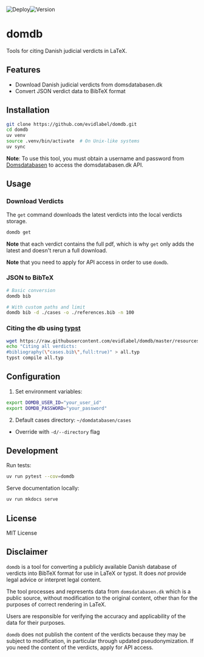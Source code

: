 ![Deploy](https://github.com/evidlabel/domdb/actions/workflows/tests.yml/badge.svg)![Version](https://img.shields.io/github/v/release/evidlabel/domdb)

# domdb

Tools for citing Danish judicial verdicts in LaTeX.

## Features
- Download Danish judicial verdicts from domsdatabasen.dk
- Convert JSON verdict data to BibTeX format

## Installation

```sh
git clone https://github.com/evidlabel/domdb.git
cd domdb
uv venv
source .venv/bin/activate  # On Unix-like systems
uv sync
```

**Note**: To use this tool, you must obtain a username and password from [Domsdatabasen](https://domsdatabasen.dk/spoergsmaal-og-svar/api-adgang-til-domsdatabasen/) to access the domsdatabasen.dk API.

## Usage 

### Download Verdicts
The `get` command downloads the latest verdicts into the local verdicts storage. 
```sh
domdb get
```
**Note** that each verdict contains the full pdf, which is why `get` only adds the latest and doesn't rerun a full download. 

**Note** that you need to apply for API access in order to use `domdb`.




### JSON to BibTeX
```sh
# Basic conversion
domdb bib

# With custom paths and limit
domdb bib -d ./cases -o ./references.bib -n 100
```

### Citing the db using [typst](https://typst.app/)

```bash
wget https://raw.githubusercontent.com/evidlabel/domdb/master/resources/cases.bib  -O cases.bib
echo "Citing all verdicts:
#bibliography(\"cases.bib\",full:true)" > all.typ
typst compile all.typ
```

## Configuration

1. Set environment variables:
```sh
export DOMDB_USER_ID="your_user_id"
export DOMDB_PASSWORD="your_password"
```

2. Default cases directory: `~/domdatabasen/cases`
- Override with `-d/--directory` flag

## Development

Run tests:
```sh
uv run pytest --cov=domdb
```

Serve documentation locally:
```sh
uv run mkdocs serve
```


## License
MIT License


## Disclaimer

`domdb` is a tool for converting a publicly available Danish database of verdicts into BibTeX format for use in LaTeX or typst. 
It does *not* provide legal advice or interpret legal content. 

The tool processes and represents data from `domsdatabasen.dk` which is a public source, without modification to the original content, other than for the purposes of correct rendering in LaTeX. 

Users are responsible for verifying the accuracy and applicability of the data for their purposes.

`domdb` does not publish the content of the verdicts because they may be subject to modification, in particular through updated pseudonymization. If you need the content of the verdicts, apply for API access.
